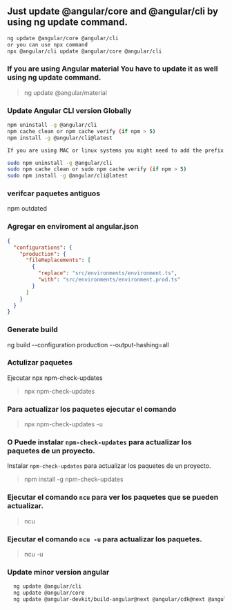 ## Just update @angular/core and @angular/cli by using ng update command.

```bash
ng update @angular/core @angular/cli
or you can use npx command
npx @angular/cli update @angular/core @angular/cli
```

### If you are using Angular material You have to update it as well using ng update command.

> ng update @angular/material

### Update Angular CLI version Globally

```bash
npm uninstall -g @angular/cli
npm cache clean or npm cache verify (if npm > 5)
npm install -g @angular/cli@latest

If you are using MAC or linux systems you might need to add the prefix sudo before npm

sudo npm uninstall -g @angular/cli
sudo npm cache clean or sudo npm cache verify (if npm > 5)
sudo npm install -g @angular/cli@latest
```

### verifcar paquetes antiguos

npm outdated

### Agregar en enviroment al angular.json

```json
{
  "configurations": {
    "production": {
      "fileReplacements": [
        {
          "replace": "src/environments/environment.ts",
          "with": "src/environments/environment.prod.ts"
        }
      ]
    }
  }
}
```

### Generate build

ng build --configuration production --output-hashing=all

### Actulizar paquetes

Ejecutar npx npm-check-updates

> npx npm-check-updates

### Para actualizar los paquetes ejecutar el comando

> npx npm-check-updates -u

### O Puede instalar `npm-check-updates` para actualizar los paquetes de un proyecto.

Instalar `npm-check-updates` para actualizar los paquetes de un proyecto.

> npm install -g npm-check-updates

### Ejecutar el comando `ncu` para ver los paquetes que se pueden actualizar.

> ncu

### Ejecutar el comando `ncu -u` para actualizar los paquetes.

> ncu -u

### Update minor version angular

```bash
  ng update @angular/cli
  ng update @angular/core
  ng update @angular-devkit/build-angular@next @angular/cdk@next @angular/cli@next
```
